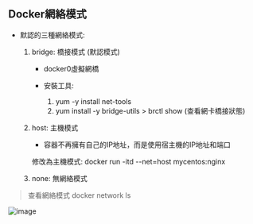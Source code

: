 <h2>Docker網絡模式</h2>

- 默認的三種網絡模式:
  1. bridge: 橋接模式 (默認模式)
     - docker0虛擬網橋
    
     - 安裝工具:
       1. yum -y install net-tools
       2. yum install -y bridge-utils >  brctl show (查看網卡橋接狀態)


  2. host: 主機模式
     - 容器不再擁有自己的IP地址，而是使用宿主機的IP地址和端口
    
      修改為主機模式: docker run -itd --net=host mycentos:nginx

  3. none: 無網絡模式
 
> 查看網絡模式
> docker network ls


![image](https://github.com/user-attachments/assets/ad4e3a19-3d72-4ac6-be8d-6120313c6780)
